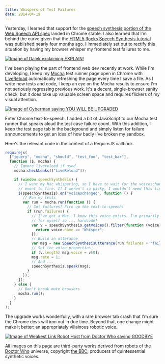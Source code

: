 ```yaml
---
title: Whispers of Test Failures
date: 2014-04-19
---
```


Yesterday, I learned that support for the [speech synthesis portion of the Web Speech API spec](https://dvcs.w3.org/hg/speech-api/raw-file/tip/speechapi.html#tts-section) landed in Chrome stable. I also learned that I'm behind the curve given that the [HTML5 Rocks Speech Synthesis tutorial](http://updates.html5rocks.com/2014/01/Web-apps-that-talk---Introduction-to-the-Speech-Synthesis-API) was published nearly four months ago. I immediately set out to rectify this situation by having my browser whisper my frontend test failures to me.

<div class="centered">
  <a href="http://s1000.photobucket.com/user/LanningCk/media/Gifs/explain.gif.html" target="_blank"><img src="http://i1000.photobucket.com/albums/af128/LanningCk/Gifs/explain.gif" class="rounded" alt="Image of Dalek exclaiming EXPLAIN!"/></a>
</div>

I've been playing the part of frontend web dev recently at work. While I'm developing, I keep my [Mocha](http://visionmedia.github.io/mocha/) test runner page open in Chrome with [LiveReload](http://livereload.com/) automatically refreshing the page every time I save a file. As I write new tests and code, I keep an eye on the Mocha results to ensure I'm not seriously regressing previous work. It's a decent, single-browser sanity check, but it does take up valuable screen space and requires flickers of my visual attention.

<div class="centered">
  <a href="http://imgur.com/J41wqlY"><img class="rounded" src="http://i.imgur.com/J41wqlY.jpg" alt="Image of Cyberman saying YOU WILL BE UPGRADED" title="Hosted by imgur.com" /></a>
</div>

Enter Chrome text-to-speech. I added a bit of JavaScript to our Mocha test runner that speaks aloud the test case failure count. With this addition, I keep the test page tab in the background and simply listen for failure announcements to get an idea of how badly I've broken my sandbox.

Here's the relevant code in the context of a RequireJS callback.

```javascript
requirejs(
  ["jquery", "mocha", "should", "test_foo", "test_bar"],
  function ($, mocha) {
    // Ignore livereload if used
    mocha.checkLeaks(["LiveReload"]);

    if (window.speechSynthesis) {
      // I want my Mac whispering, so I have to wait for the voiceschanged
      // event to fire. If I weren't so picky, I wouldn't need this listener.
      $(speechSynthesis).on("voiceschanged", function () {
        // Run my tests
        var run = mocha.run(function () {
          // Got failures? Fire up the text-to-speech!
          if (run.failures) {
            // I've got a Mac. I know this voice exists. I'm primarily doing this
            // for myself so ... hardcode!
            var v = speechSynthesis.getVoices().filter(function (voice) {
              return voice.name == "Whisper";
            });
            // Build an utterance
            var msg = new SpeechSynthesisUtterance(run.failures + "failed");
            // Set the voice properties
            if (v.length) msg.voice = v[0];
            msg.rate = 1;
            // And ...
            speechSynthesis.speak(msg);
          }
        });
      });
    } else {
      // Don't break mute browsers
      mocha.run();
    }
  }
);
```

The upgrade works wonderfully, with a rare browser tab crash that I'm sure the Chrome devs will iron out in due time. Beyond that, one change might make it better: an appropriately villainous robotic voice.

<div class="centered">
  <a href="http://imgur.com/CvoLSHs"><img class="rounded" src="http://i.imgur.com/CvoLSHs.jpg?1" title="Hosted by imgur.com" alt="Image of Weakest Link Robot Host from Doctor Who saying GOODBYE" /></a>
</div>

<p class="footnote">All images on this page are third-party works derived from robots of the <a href="http://www.bbc.co.uk/programmes/b006q2x0">Doctor Who</a> universe, copyright <a href="http://www.bbc.com">the BBC</a>, producers of quintessential synthetic voices.</p>
